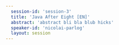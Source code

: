 ```yaml
---
  session-id: 'session-3'
  title: 'Java After Eight [EN]'
  abstract: 'abstract bli bla blub hicks'
  speaker-id: 'nicolai-parlog'
  layout: session
---
```

